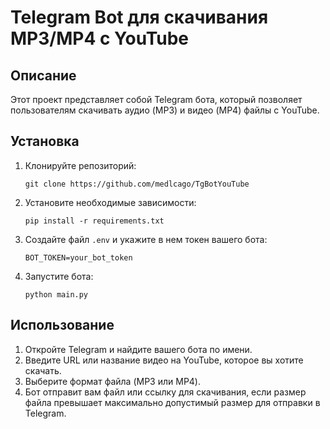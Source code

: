 # Telegram Bot для скачивания MP3/MP4 с YouTube

## Описание

Этот проект представляет собой Telegram бота, который позволяет пользователям скачивать аудио (MP3) и видео (MP4) файлы с YouTube.

## Установка

1. Клонируйте репозиторий:
    ```
    git clone https://github.com/medlcago/TgBotYouTube
    ```
2. Установите необходимые зависимости:
    ```
    pip install -r requirements.txt
    ```
3. Создайте файл `.env` и укажите в нем токен вашего бота:
    ```
    BOT_TOKEN=your_bot_token
    ```
4. Запустите бота:
    ```
    python main.py
    ```

## Использование

1. Откройте Telegram и найдите вашего бота по имени.
2. Введите URL или название видео на YouTube, которое вы хотите скачать.
3. Выберите формат файла (MP3 или MP4).
4. Бот отправит вам файл или ссылку для скачивания, если размер файла превышает максимально допустимый размер для отправки в Telegram.